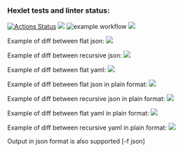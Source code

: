 ### Hexlet tests and linter status:
[![Actions Status](https://github.com/k0damaDEV/java-project-lvl2/workflows/hexlet-check/badge.svg)](https://github.com/k0damaDEV/java-project-lvl2/actions)
<a href="https://codeclimate.com/github/k0damaDEV/java-project-lvl2/maintainability"><img src="https://api.codeclimate.com/v1/badges/d39c2baaced2b7e135ee/maintainability" /></a>
![example workflow](https://github.com/k0damaDEV/java-project-lvl2/actions/workflows/github-actions-demo.yml/badge.svg)
<a href="https://codeclimate.com/github/k0damaDEV/java-project-lvl2/test_coverage"><img src="https://api.codeclimate.com/v1/badges/d39c2baaced2b7e135ee/test_coverage" /></a>

Example of diff between flat json:
<a href="https://asciinema.org/a/aj18JhoUx3QmZZd613u3usY4k" target="_blank"><img src="https://asciinema.org/a/aj18JhoUx3QmZZd613u3usY4k.svg" /></a>

Example of diff between recursive json:
<a href="https://asciinema.org/a/IjHV8NACVj99yhw9Pl37R4o40" target="_blank"><img src="https://asciinema.org/a/IjHV8NACVj99yhw9Pl37R4o40.svg" /></a>

Example of diff between flat yaml:
<a href="https://asciinema.org/a/i3jXHLSbhUgJarJP0ojNuhxpv" target="_blank"><img src="https://asciinema.org/a/i3jXHLSbhUgJarJP0ojNuhxpv.svg" /></a>

Example of diff between flat json in plain format:
<a href="https://asciinema.org/a/2Jsc1gfYrTXPzYeqiVuyuZPRm" target="_blank"><img src="https://asciinema.org/a/2Jsc1gfYrTXPzYeqiVuyuZPRm.svg" /></a>

Example of diff between recursive json in plain format:
<a href="https://asciinema.org/a/NXH02YQk6SfrGdJ4jwzxiFqrT" target="_blank"><img src="https://asciinema.org/a/NXH02YQk6SfrGdJ4jwzxiFqrT.svg" /></a>

Example of diff between flat yaml in plain format:
<a href="https://asciinema.org/a/ySfjAThLc6FaRrO6YKg3zIv3c" target="_blank"><img src="https://asciinema.org/a/ySfjAThLc6FaRrO6YKg3zIv3c.svg" /></a>

Example of diff between recursive yaml in plain format:
<a href="https://asciinema.org/a/cCn4u7KNcbgPSVloScyGUmmMa" target="_blank"><img src="https://asciinema.org/a/cCn4u7KNcbgPSVloScyGUmmMa.svg" /></a>


Output in json format is also supported [-f json]
